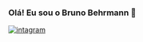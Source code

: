 ### Olá! Eu sou o Bruno Behrmann 🌌

[![intagram](https://img.shields.io/badge/LinkedIn-0077B5?style=for-the-badge&logo=linkedin&logoColor=white)](https://www.linkedin.com/in/bruno-behrmann)
